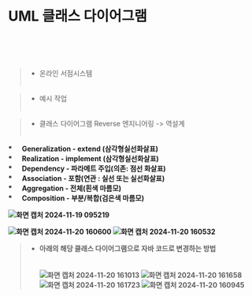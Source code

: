 # UML 클래스 다이어그램 <br><br><br>

>* 온라인 서점시스템 <br><br>

>* 예시 작업 <br><br>

>* 클래스 다이어그램
Reverse 엔지니어링 -> 역설계
<br><br>
<b>
* &nbsp;&nbsp;&nbsp;&nbsp;&nbsp;Generalization  - extend (삼각형실선화살표)<br>
* &nbsp;&nbsp;&nbsp;&nbsp;&nbsp;Realization - implement (삼각형실선화살표)<br>
* &nbsp;&nbsp;&nbsp;&nbsp;&nbsp;Dependency - 파라메트 주입(의존: 점선 화살표)<br>
* &nbsp;&nbsp;&nbsp;&nbsp;&nbsp;Association - 포함(연관 : 실선 또는 실선화살표)<br>
* &nbsp;&nbsp;&nbsp;&nbsp;&nbsp;Aggregation - 전체(흰색 마름모)<br>
* &nbsp;&nbsp;&nbsp;&nbsp;&nbsp;Composition - 부분/복합(검은색 마름모)<br>




![화면 캡처 2024-11-19 095219](https://github.com/user-attachments/assets/3cddc5ac-bfbc-4b86-b0cb-8ff3dea13daa)


![화면 캡처 2024-11-20 160600](https://github.com/user-attachments/assets/0c90a741-4422-4366-bf29-15f69a67f1cb)
![화면 캡처 2024-11-20 160532](https://github.com/user-attachments/assets/d045b916-68ec-46c1-9738-2bd93b7272ee)


>* <b>아래의 해당 클래스 다이어그램으로 자바 코드로 변경하는 방법<br><br><br> ![화면 캡처 2024-11-20 161013](https://github.com/user-attachments/assets/5d98a4a9-ba3e-4308-93cd-c0695443934e) 
![화면 캡처 2024-11-20 161658](https://github.com/user-attachments/assets/69adb736-93c0-4c4a-8df5-ee4a56f79cde)
![화면 캡처 2024-11-20 161723](https://github.com/user-attachments/assets/177458ee-7b03-4b94-8b8f-0731e9ddf082)
![화면 캡처 2024-11-20 160945](https://github.com/user-attachments/assets/d08046d5-1887-4f07-a37a-f77de64a65d1)
